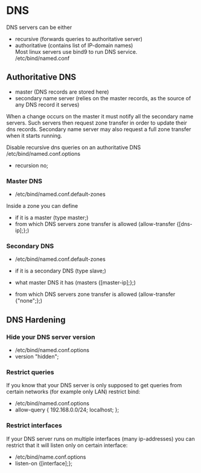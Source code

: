 # DNS
DNS servers can be either
- recursive (forwards queries to authoritative server)
- authoritative (contains list of IP-domain names)  
Most linux servers use bind9 to run DNS service.  
/etc/bind/named.conf

## Authoritative DNS
- master (DNS records are stored here)
- secondary name server (relies on the master records, as the source of any DNS record it serves)  

When a change occurs on the master it must notify all the secondary name servers. Such servers then request zone transfer in order to update their dns records. Secondary name server may also request a full zone transfer when it starts running. 

Disable recursive dns queries on an authoritative DNS  
/etc/bind/named.conf.options
- recursion no;

### Master DNS
- /etc/bind/named.conf.default-zones  

Inside a zone you can define
- if it is a master (type master;)
- from which DNS servers zone transfer is allowed (allow-transfer {[dns-ip];};)

### Secondary DNS
- /etc/bind/named.conf.default-zones

- if it is a secondary DNS (type slave;)
- what master DNS it has (masters {[master-ip];};)
- from which DNS servers zone transfer is allowed (allow-transfer {"none";};)


## DNS Hardening

### Hide your DNS server version
- /etc/bind/named.conf.options
- version "hidden";

### Restrict queries
If you know that your DNS server is only supposed to get queries from certain networks (for example only LAN) restrict bind:
- /etc/bind/named.conf.options
- allow-query { 192.168.0.0/24; localhost; };

### Restrict interfaces
If your DNS server runs on multiple interfaces (many ip-addresses) you can restrict that it will listen only on certain interface:
- /etc/bind/name.conf.options
- listen-on {[interface];};



